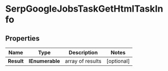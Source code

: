 # SerpGoogleJobsTaskGetHtmlTaskInfo


## Properties

| Name | Type | Description | Notes |
|------------ | ------------- | ------------- | -------------|
**Result** | **IEnumerable<SerpGoogleJobsTaskGetHtmlResultInfo>** | array of results |[optional]|